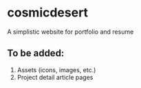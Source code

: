 # cosmicdesert
A simplistic website for portfolio and resume

## To be added:
1. Assets (icons, images, etc.)
1. Project detail article pages
